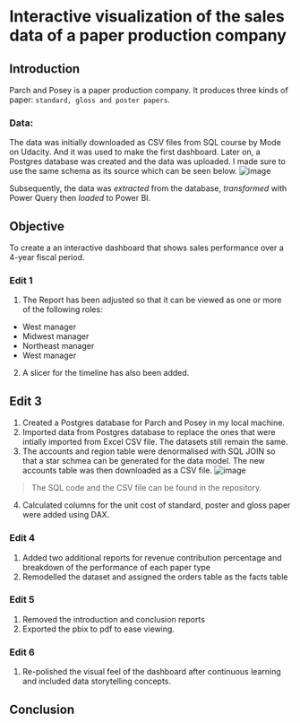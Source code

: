 # Interactive visualization of the sales data of a paper production company


## Introduction
Parch and Posey is a paper production company. It produces three kinds of paper: `standard, gloss and poster papers`.  

### Data: 
The data was initially downloaded as CSV files from SQL course by Mode on Udacity. And it was used to make the first dashboard. Later on, a Postgres database was created and the data was uploaded. I made sure to use the same schema as its source which can be seen below.
![image](https://user-images.githubusercontent.com/45914807/187090049-35dde0da-9b59-4e6e-904c-512b06219142.png)

Subsequently, the data was *extracted* from the database, *transformed* with Power Query then *loaded* to Power BI. 

## Objective
To create a an interactive dashboard that shows sales performance over a 4-year fiscal period.  

### Edit 1
1. The Report has been adjusted so that it can be viewed as one or more of the following roles:
* West manager
* Midwest manager
* Northeast manager
* West manager
2. A slicer for the timeline has also been added.

## Edit 3
1. Created a Postgres database for Parch and Posey in my local machine.
2. Imported data from Postgres database to replace the ones that were intially imported from Excel CSV file. The datasets still remain the same.
3. The accounts and region table were denormalised with SQL JOIN so that a star schmea can be generated for the data model. The new accounts table was then downloaded as a CSV file.
![image](https://user-images.githubusercontent.com/45914807/187090128-403a17b3-4106-4fe0-94c8-fd537f947738.png)
> The SQL code and the CSV file can be found in the repository. 
4. Calculated columns for the unit cost of standard, poster and gloss paper were added using DAX.

### Edit 4
1. Added two additional reports for revenue contribution percentage and breakdown of the performance of each paper type
2. Remodelled the dataset and assigned the orders table as the facts table

### Edit 5
1. Removed the introduction and conclusion reports
2. Exported the pbix to pdf to ease viewing.

### Edit 6
1. Re-polished the visual feel of the dashboard after continuous learning and included data storytelling concepts.


## Conclusion
